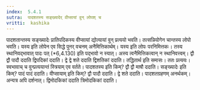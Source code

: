 ```yaml
---
index:  5.4.1
sutra:  पादशतस्य सङ्ख्यादेर् वीप्सायां वुन् लोपश् च
vritti:  kashika 
---
```


पादशतान्तस्य सङ्ख्यादेः प्रातिपदिकस्य वीप्सायां द्योत्यायां वुन् प्रत्ययो भवति। तत्सन्नियोगेन चान्तस्य लोपो भवति। यस्य इति लोपेन एव सिद्धे पुनर् वचनम् अनैमित्तिकार्थम्। यस्य इति लोपः परनिमित्तकः। तस्य स्थानिवद्भावात् पादः पत् (*6,4.130) इति पद्भावो न स्यात्। अस्य त्वनैमित्तिकत्वान् न स्थानिवत्त्वम्। द्वौ द्वौ पादौ ददाति द्विपदिकां ददाति। द्वे द्वे शते ददाति द्विशतिकां ददाति। तद्धितार्थ इति समासः। ततः प्रत्ययः। स्वभावाच् च वुन्प्रत्ययान्तं स्त्रियाम् एव वर्तते। पादशतस्य इति किम्? द्वौ द्वौ माषौ ददाति। सङ्ख्यादेः इति किम्? पादं पादं ददाति। वीप्सायाम् इति किम्? द्वौ पादौ ददाति। द्वे शते ददाति। पादशतग्रहणम् अनर्थकम्। अन्यत्र अपि दर्शनात्। द्विमोदकिकां ददाति त्रिमोदकिकां ददाति।


